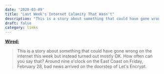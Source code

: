 ```yaml
---
date: '2020-03-09'
title: "Last Week's Internet Calamity That Wasn't"
description: "This is a story about something that could have gone wrong on the internet this week but instead turned out mostly OK. How often can you say that? Around nine o'clock on the East Coast on Friday, February 28, bad news arrived on the doorstep of Let's Encrypt."
draft: false
category: links
---
```


**[Wired:](https://www.wired.com/story/lets-encrypt-internet-calamity-that-wasnt/)**

> This is a story about something that could have gone wrong on the internet this week but instead turned out mostly OK. How often can you say that? Around nine o'clock on the East Coast on Friday, February 28, bad news arrived on the doorstep of Let's Encrypt.<!-- excerpt -->
